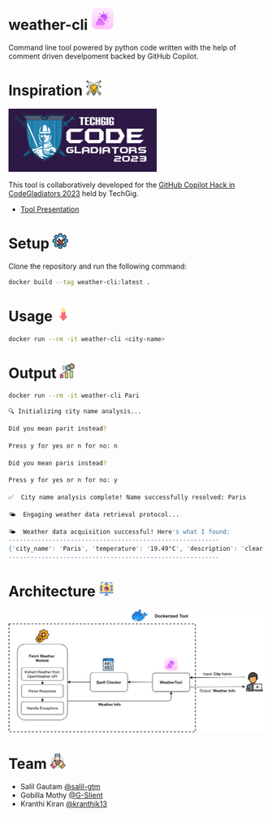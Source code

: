# weather-cli <img src="icons/icon.png" alt="WeatherTool" width="45"/>

Command line tool powered by python code written with the help of comment driven develpoment backed by GitHub Copilot.

# Inspiration <img src="inspiration.png" alt="Inspiration" width="30"/>

![CodeGladiators23](icons/cg.png)

This tool is collaboratively developed for the [GitHub Copilot Hack in CodeGladiators 2023](https://www.techgig.com/codegladiators/github-copilot-hackathon) held by TechGig.

- [Tool Presentation](https://docs.google.com/presentation/d/1XZ_aivvg0hR2ARfoQQjU0ziPMjVuBPF6mMqtTAT57-8/edit?usp=sharing)

# Setup <img src="icons/setup.png" alt="Setup" width="30"/>

Clone the repository and run the following command:

```bash
docker build --tag weather-cli:latest .
```

# Usage <img src="icons/usage.png" alt="Usage" width="30"/>

```bash
docker run --rm -it weather-cli <city-name>
```

# Output <img src="icons/output.png" alt="Output" width="30"/>

```bash
docker run --rm -it weather-cli Pari
```

```bash
🔍 Initializing city name analysis...

Did you mean parit instead?

Press y for yes or n for no: n

Did you mean paris instead?

Press y for yes or n for no: y

✅  City name analysis complete! Name successfully resolved: Paris

🌤️  Engaging weather data retrieval protocol...

🌤️  Weather data acquisition successful! Here's what I found:
----------------------------------------------------------
{'city_name': 'Paris', 'temperature': '19.49°C', 'description': 'clear sky'}
----------------------------------------------------------
```

# Architecture <img src="icons/arch-icon.png" alt="Architecture" width="30"/>

<img src="arch.png" alt="WeatherTool Architecture"/>

# Team <img src="icons/team.png" alt="Team" width="30"/>

- Salil Gautam [@salil-gtm](https://github.com/salil-gtm)
- Gobilla Mothy [@G-Slient](https://github.com/G-Slient/)
- Kranthi Kiran [@kranthik13](https://github.com/kranthik13/)
